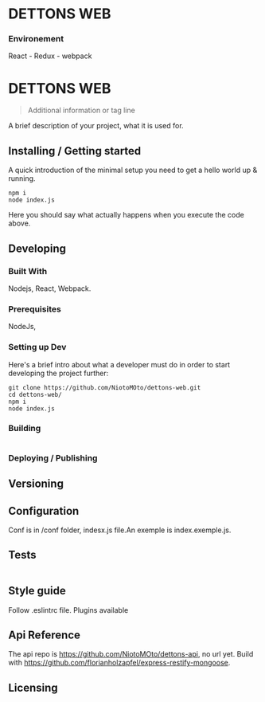 # DETTONS WEB
### Environement
React - Redux - webpack


# DETTONS WEB
> Additional information or tag line

A brief description of your project, what it is used for.

## Installing / Getting started

A quick introduction of the minimal setup you need to get a hello world up &
running.

```shell
npm i
node index.js
```

Here you should say what actually happens when you execute the code above.

## Developing

### Built With
Nodejs, React, Webpack.

### Prerequisites
NodeJs, 


### Setting up Dev

Here's a brief intro about what a developer must do in order to start developing
the project further:

```shell
git clone https://github.com/NiotoMOto/dettons-web.git
cd dettons-web/
npm i
node index.js
```

### Building

```shell
```

### Deploying / Publishing


## Versioning

## Configuration
Conf is in /conf folder, indesx.js file.An exemple is index.exemple.js.
## Tests

```shell
```

## Style guide

Follow .eslintrc file. Plugins available

## Api Reference

The api repo is https://github.com/NiotoMOto/dettons-api, no url yet.
Build with https://github.com/florianholzapfel/express-restify-mongoose.


## Licensing


